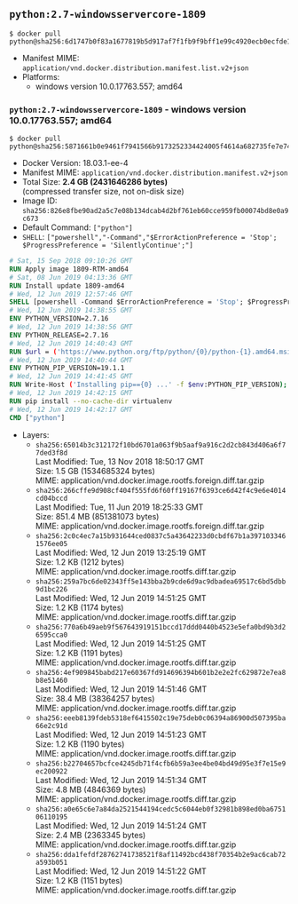 ## `python:2.7-windowsservercore-1809`

```console
$ docker pull python@sha256:6d1747b0f83a1677819b5d917af7f1fb9f9bff1e99c4920ecb0ecfde1ac87e14
```

-	Manifest MIME: `application/vnd.docker.distribution.manifest.list.v2+json`
-	Platforms:
	-	windows version 10.0.17763.557; amd64

### `python:2.7-windowsservercore-1809` - windows version 10.0.17763.557; amd64

```console
$ docker pull python@sha256:5871661b0e9461f7941566b9173252334424005f4614a682735fe7e742c8064d
```

-	Docker Version: 18.03.1-ee-4
-	Manifest MIME: `application/vnd.docker.distribution.manifest.v2+json`
-	Total Size: **2.4 GB (2431646286 bytes)**  
	(compressed transfer size, not on-disk size)
-	Image ID: `sha256:826e8fbe90ad2a5c7e08b134dcab4d2bf761eb60cce959fb00074bd8e0a9c673`
-	Default Command: `["python"]`
-	`SHELL`: `["powershell","-Command","$ErrorActionPreference = 'Stop'; $ProgressPreference = 'SilentlyContinue';"]`

```dockerfile
# Sat, 15 Sep 2018 09:10:26 GMT
RUN Apply image 1809-RTM-amd64
# Sat, 08 Jun 2019 04:13:36 GMT
RUN Install update 1809-amd64
# Wed, 12 Jun 2019 12:57:46 GMT
SHELL [powershell -Command $ErrorActionPreference = 'Stop'; $ProgressPreference = 'SilentlyContinue';]
# Wed, 12 Jun 2019 14:38:55 GMT
ENV PYTHON_VERSION=2.7.16
# Wed, 12 Jun 2019 14:38:56 GMT
ENV PYTHON_RELEASE=2.7.16
# Wed, 12 Jun 2019 14:40:43 GMT
RUN $url = ('https://www.python.org/ftp/python/{0}/python-{1}.amd64.msi' -f $env:PYTHON_RELEASE, $env:PYTHON_VERSION); 	Write-Host ('Downloading {0} ...' -f $url); 	[Net.ServicePointManager]::SecurityProtocol = [Net.SecurityProtocolType]::Tls12; 	Invoke-WebRequest -Uri $url -OutFile 'python.msi'; 		Write-Host 'Installing ...'; 	Start-Process msiexec -Wait 		-ArgumentList @( 			'/i', 			'python.msi', 			'/quiet', 			'/qn', 			'TARGETDIR=C:\Python', 			'ALLUSERS=1', 			'ADDLOCAL=DefaultFeature,Extensions,TclTk,Tools,PrependPath' 		); 		$env:PATH = [Environment]::GetEnvironmentVariable('PATH', [EnvironmentVariableTarget]::Machine); 		Write-Host 'Verifying install ...'; 	Write-Host '  python --version'; python --version; 		Write-Host 'Removing ...'; 	Remove-Item python.msi -Force; 		Write-Host 'Complete.';
# Wed, 12 Jun 2019 14:40:44 GMT
ENV PYTHON_PIP_VERSION=19.1.1
# Wed, 12 Jun 2019 14:41:45 GMT
RUN Write-Host ('Installing pip=={0} ...' -f $env:PYTHON_PIP_VERSION); 	[Net.ServicePointManager]::SecurityProtocol = [Net.SecurityProtocolType]::Tls12; 	Invoke-WebRequest -Uri 'https://bootstrap.pypa.io/get-pip.py' -OutFile 'get-pip.py'; 	python get-pip.py 		--disable-pip-version-check 		--no-cache-dir 		('pip=={0}' -f $env:PYTHON_PIP_VERSION) 	; 	Remove-Item get-pip.py -Force; 		Write-Host 'Verifying pip install ...'; 	pip --version; 		Write-Host 'Complete.';
# Wed, 12 Jun 2019 14:42:15 GMT
RUN pip install --no-cache-dir virtualenv
# Wed, 12 Jun 2019 14:42:17 GMT
CMD ["python"]
```

-	Layers:
	-	`sha256:65014b3c312172f10bd6701a063f9b5aaf9a916c2d2cb843d406a6f77ded3f8d`  
		Last Modified: Tue, 13 Nov 2018 18:50:17 GMT  
		Size: 1.5 GB (1534685324 bytes)  
		MIME: application/vnd.docker.image.rootfs.foreign.diff.tar.gzip
	-	`sha256:266cffe9d908cf404f555fd6f60ff19167f6393ce6d42f4c9e6e4014cd04bccd`  
		Last Modified: Tue, 11 Jun 2019 18:25:33 GMT  
		Size: 851.4 MB (851381073 bytes)  
		MIME: application/vnd.docker.image.rootfs.foreign.diff.tar.gzip
	-	`sha256:2c0c4ec7a15b931644ced0837c5a43642233d0cbdf67b1a3971033461576ee05`  
		Last Modified: Wed, 12 Jun 2019 13:25:19 GMT  
		Size: 1.2 KB (1212 bytes)  
		MIME: application/vnd.docker.image.rootfs.diff.tar.gzip
	-	`sha256:259a7bc6de02343ff5e143bba2b9cde6d9ac9dbadea69517c6bd5dbb9d1bc226`  
		Last Modified: Wed, 12 Jun 2019 14:51:25 GMT  
		Size: 1.2 KB (1174 bytes)  
		MIME: application/vnd.docker.image.rootfs.diff.tar.gzip
	-	`sha256:770a6b49aeb9f567643919151bccd17ddd0440b4523e5efa0bd9b3d26595cca0`  
		Last Modified: Wed, 12 Jun 2019 14:51:25 GMT  
		Size: 1.2 KB (1191 bytes)  
		MIME: application/vnd.docker.image.rootfs.diff.tar.gzip
	-	`sha256:4ef909845babd217e60367fd914696394b601b2e2e2fc629872e7ea8b8e51460`  
		Last Modified: Wed, 12 Jun 2019 14:51:46 GMT  
		Size: 38.4 MB (38364257 bytes)  
		MIME: application/vnd.docker.image.rootfs.diff.tar.gzip
	-	`sha256:eeeb8139fdeb5318ef6415502c19e75deb0c06394a86900d507395ba66e2c91d`  
		Last Modified: Wed, 12 Jun 2019 14:51:23 GMT  
		Size: 1.2 KB (1190 bytes)  
		MIME: application/vnd.docker.image.rootfs.diff.tar.gzip
	-	`sha256:b22704657bcfce4245db71f4cfb6b59a3ee4be04bd49d95e3f7e15e9ec200922`  
		Last Modified: Wed, 12 Jun 2019 14:51:34 GMT  
		Size: 4.8 MB (4846369 bytes)  
		MIME: application/vnd.docker.image.rootfs.diff.tar.gzip
	-	`sha256:a0e65c6e7a84da2521544194cedc5c6044eb0f32981b898ed0ba675106110195`  
		Last Modified: Wed, 12 Jun 2019 14:51:24 GMT  
		Size: 2.4 MB (2363345 bytes)  
		MIME: application/vnd.docker.image.rootfs.diff.tar.gzip
	-	`sha256:dda1fefdf28762741738521f8af11492bcd438f70354b2e9ac6cab72a593b051`  
		Last Modified: Wed, 12 Jun 2019 14:51:22 GMT  
		Size: 1.2 KB (1151 bytes)  
		MIME: application/vnd.docker.image.rootfs.diff.tar.gzip
